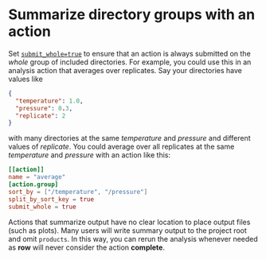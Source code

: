 # Summarize directory groups with an action

Set [`submit_whole=true`] to ensure that an action is always submitted on the
*whole* group of included directories. For example, you could use this in an analysis
action that averages over replicates. Say your directories have values like
```json
{
  "temperature": 1.0,
  "pressure": 0.3,
  "replicate": 2
}
```
with many directories at the same *temperature* and *pressure* and different
values of *replicate*. You could average over all replicates at the same *temperature*
and *pressure* with an action like this:
```toml
[[action]]
name = "average"
[action.group]
sort_by = ["/temperature", "/pressure"]
split_by_sort_key = true
submit_whole = true
```

Actions that summarize output have no clear location to place output files (such as
plots). Many users will write summary output to the project root and omit `products`.
In this way, you can rerun the analysis whenever needed as **row** will never consider
the action **complete**.

[`submit_whole=true`]: ../../workflow/action/group.md#submit_whole
